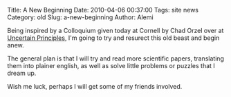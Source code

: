 Title: A New Beginning
Date: 2010-04-06 00:37:00
Tags: site news
Category: old
Slug: a-new-beginning
Author: Alemi


Being inspired by a Colloquium given today at Cornell by Chad Orzel over at <a href="http://scienceblogs.com/principles/">Uncertain Principles</a>, I'm going to try and resurect this old beast and begin anew.

The general plan is that I will try and read more scientific papers, translating them into plainer english, as well as solve little problems or puzzles that I dream up.

Wish me luck, perhaps I will get some of my friends involved.
